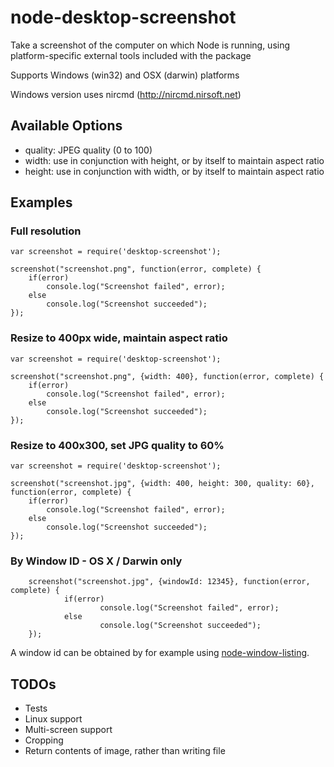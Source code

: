 # node-desktop-screenshot #
Take a screenshot of the computer on which Node is running, using platform-specific external tools included with the package

Supports Windows (win32) and OSX (darwin) platforms

Windows version uses nircmd (http://nircmd.nirsoft.net)

## Available Options ##

- quality: JPEG quality (0 to 100)
- width: use in conjunction with height, or by itself to maintain aspect ratio
- height: use in conjunction with width, or by itself to maintain aspect ratio

## Examples ##

### Full resolution ###
	var screenshot = require('desktop-screenshot');
	
    screenshot("screenshot.png", function(error, complete) {
        if(error)
            console.log("Screenshot failed", error);
        else
            console.log("Screenshot succeeded");
    });
    
### Resize to 400px wide, maintain aspect ratio ###

    var screenshot = require('desktop-screenshot');

    screenshot("screenshot.png", {width: 400}, function(error, complete) {
        if(error)
            console.log("Screenshot failed", error);
        else
            console.log("Screenshot succeeded");
    });
    
### Resize to 400x300, set JPG quality to 60% ###

    var screenshot = require('desktop-screenshot');

    screenshot("screenshot.jpg", {width: 400, height: 300, quality: 60}, function(error, complete) {
        if(error)
            console.log("Screenshot failed", error);
        else
            console.log("Screenshot succeeded");
    });

### By Window ID - OS X / Darwin only ###

		screenshot("screenshot.jpg", {windowId: 12345}, function(error, complete) {
				if(error)
						console.log("Screenshot failed", error);
				else
						console.log("Screenshot succeeded");
		});

A window id can be obtained by for example using [node-window-listing](https://github.com/Vegard-/node-window-listing).

## TODOs ##

- Tests
- Linux support
- Multi-screen support
- Cropping
- Return contents of image, rather than writing file